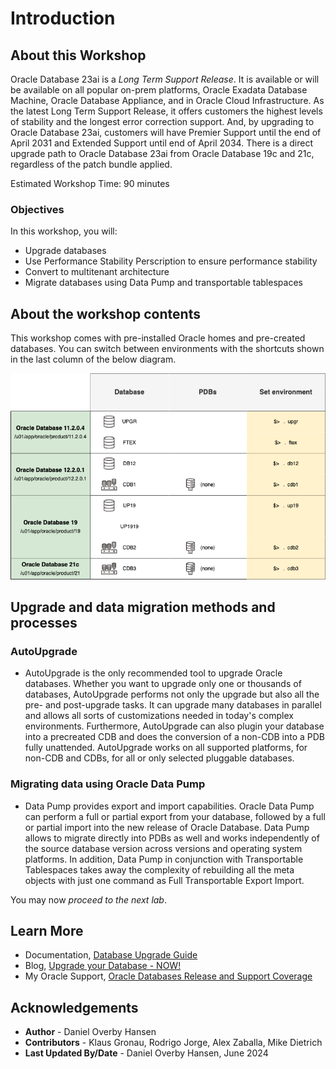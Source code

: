 # Introduction

## About this Workshop

Oracle Database 23ai is a *Long Term Support Release*. It is available or will be available on all popular on-prem platforms, Oracle Exadata Database Machine, Oracle Database Appliance, and in Oracle Cloud Infrastructure. As the latest Long Term Support Release, it offers customers the highest levels of stability and the longest error correction support. And, by upgrading to Oracle Database 23ai, customers will have Premier Support until the end of April 2031 and Extended Support until end of April 2034.  There is a direct upgrade path to Oracle Database 23ai from Oracle Database 19c and 21c, regardless of the patch bundle applied.

Estimated Workshop Time: 90 minutes

### Objectives

In this workshop, you will:

* Upgrade databases
* Use Performance Stability Perscription to ensure performance stability
* Convert to multitenant architecture
* Migrate databases using Data Pump and transportable tablespaces

## About the workshop contents

This workshop comes with pre-installed Oracle homes and pre-created databases.
You can switch between environments with the shortcuts shown in the last column of the below diagram.

![Overview of the Oracle Homes and databases in the lab](./images/introduction-overview.png " ")

## Upgrade and data migration methods and processes

### AutoUpgrade

- AutoUpgrade is the only recommended tool to upgrade Oracle databases. Whether you want to upgrade only one or thousands of databases, AutoUpgrade performs not only the upgrade but also all the pre- and post-upgrade tasks. It can upgrade many databases in parallel and allows all sorts of customizations needed in today's complex environments. Furthermore, AutoUpgrade can also plugin your database into a precreated CDB and does the conversion of a non-CDB into a PDB fully unattended. AutoUpgrade works on all supported platforms, for non-CDB and CDBs, for all or only selected pluggable databases.

### Migrating data using Oracle Data Pump

- Data Pump provides export and import capabilities. Oracle Data Pump can perform a full or partial export from your database, followed by a full or partial import into the new release of Oracle Database. Data Pump allows to migrate directly into PDBs as well and works independently of the source database version across versions and operating system platforms. In addition, Data Pump in conjunction with Transportable Tablespaces takes away the complexity of rebuilding all the meta objects with just one command as Full Transportable Export Import.

You may now *proceed to the next lab*.

## Learn More

* Documentation, [Database Upgrade Guide](https://docs.oracle.com/en/database/oracle/oracle-database/23/upgrd/intro-to-upgrading-oracle-database.html#GUID-FA024F34-A61A-4C4B-AA60-C123A9191A16)
* Blog, [Upgrade your Database - NOW!](https://MikeDietrichDE.com)
* My Oracle Support, [Oracle Databases Release and Support Coverage](https://support.oracle.com/epmos/faces/DocumentDisplay?id=742060.1&displayIndex=1)

## Acknowledgements
* **Author** - Daniel Overby Hansen
* **Contributors** - Klaus Gronau, Rodrigo Jorge, Alex Zaballa, Mike Dietrich
* **Last Updated By/Date** - Daniel Overby Hansen, June 2024
